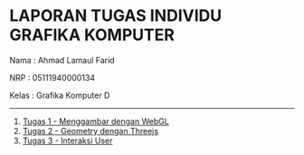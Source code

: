 # LAPORAN TUGAS INDIVIDU GRAFIKA KOMPUTER

Nama : Ahmad Lamaul Farid

NRP : 05111940000134

Kelas : Grafika Komputer D

---

1. [Tugas 1 - Menggambar dengan WebGL](./tugas1-menggambar-webgl)
1. [Tugas 2 - Geometry dengan Threejs](./tugas2-geometry-threejs)
1. [Tugas 3 - Interaksi User](./tugas3-interaksi-user)
